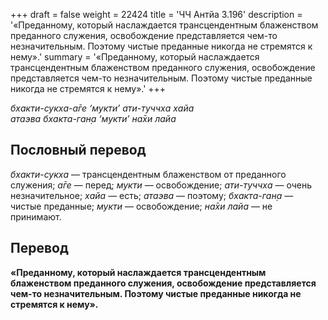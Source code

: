 +++
draft = false
weight = 22424
title = 'ЧЧ Антйа 3.196'
description = '«Преданному, который наслаждается трансцендентным блаженством преданного служения, освобождение представляется чем-то незначительным. Поэтому чистые преданные никогда не стремятся к нему».'
summary = '«Преданному, который наслаждается трансцендентным блаженством преданного служения, освобождение представляется чем-то незначительным. Поэтому чистые преданные никогда не стремятся к нему».'
+++

_бхакти-сукха-а̄ге ‘мукти’ ати-туччха хайа  
атаэва бхакта-ган̣а ‘мукти’ на̄хи лайа_

## Пословный перевод

_бхакти_\-_сукха_ — трансцендентным блаженством от преданного служения; _а̄ге_ — перед; _мукти_ — освобождение; _ати_\-_туччха_ — очень незначительное; _хайа_ — есть; _атаэва_ — поэтому; _бхакта_\-_ган̣а_ — чистые преданные; _мукти_ — освобождение; _на̄хи_ _лайа_ — не принимают.

## Перевод

**«Преданному, который наслаждается трансцендентным блаженством преданного служения, освобождение представляется чем-то незначительным. Поэтому чистые преданные никогда не стремятся к нему».**
